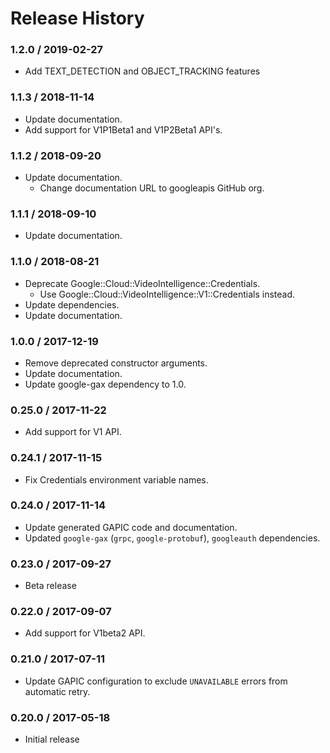 # Release History

### 1.2.0 / 2019-02-27

* Add TEXT_DETECTION and OBJECT_TRACKING features

### 1.1.3 / 2018-11-14

* Update documentation.
* Add support for V1P1Beta1 and V1P2Beta1 API's.

### 1.1.2 / 2018-09-20

* Update documentation.
  * Change documentation URL to googleapis GitHub org.

### 1.1.1 / 2018-09-10

* Update documentation.

### 1.1.0 / 2018-08-21

* Deprecate Google::Cloud::VideoIntelligence::Credentials.
  * Use Google::Cloud::VideoIntelligence::V1::Credentials instead.
* Update dependencies.
* Update documentation.

### 1.0.0 / 2017-12-19

* Remove deprecated constructor arguments.
* Update documentation.
* Update google-gax dependency to 1.0.

### 0.25.0 / 2017-11-22

* Add support for V1 API.

### 0.24.1 / 2017-11-15

* Fix Credentials environment variable names.

### 0.24.0 / 2017-11-14

* Update generated GAPIC code and documentation.
* Updated `google-gax` (`grpc`, `google-protobuf`), `googleauth` dependencies.

### 0.23.0 / 2017-09-27

* Beta release

### 0.22.0 / 2017-09-07

* Add support for V1beta2 API.

### 0.21.0 / 2017-07-11

* Update GAPIC configuration to exclude `UNAVAILABLE` errors from automatic retry.

### 0.20.0 / 2017-05-18

* Initial release
